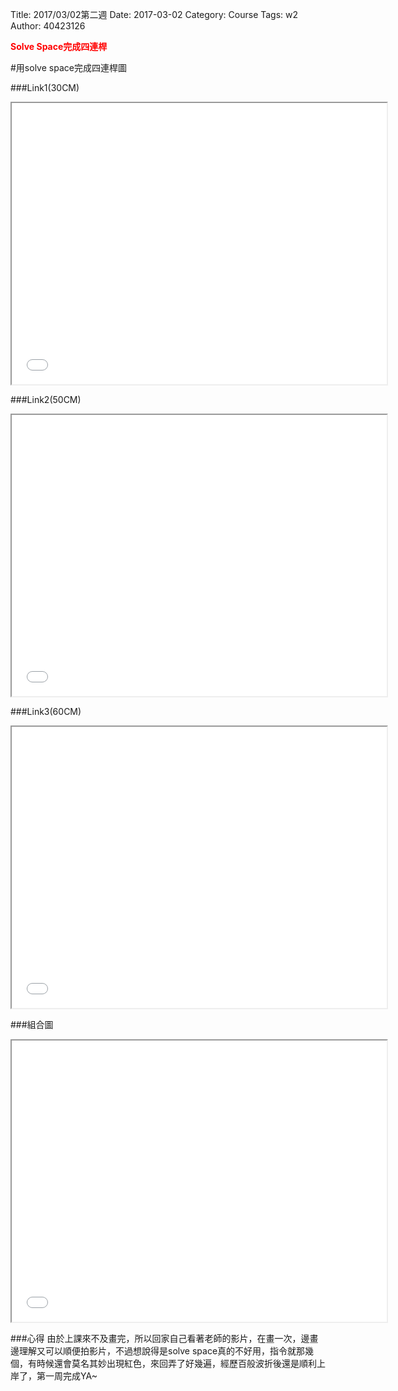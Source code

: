Title: 2017/03/02第二週
Date: 2017-03-02
Category: Course
Tags: w2
Author: 40423126

<b><font color="red">Solve Space完成四連桿</font></b>

<!-- PELICAN_END_SUMMARY -->

#用solve space完成四連桿圖

###Link1(30CM)
<iframe src="./../picture/w2_link30.html" width="600" height="450"></iframe>

###Link2(50CM)
<iframe src="./../picture/w2_link50.html" width="600" height="450"></iframe>

###Link3(60CM)
<iframe src="./../picture/w2_link60.html" width="600" height="450"></iframe>

###組合圖
<iframe src="./../picture/fourbar_move.html" width="600" height="450"></iframe>

###心得
 由於上課來不及畫完，所以回家自己看著老師的影片，在畫一次，邊畫邊理解又可以順便拍影片，不過想說得是solve space真的不好用，指令就那幾個，有時候還會莫名其妙出現紅色，來回弄了好幾遍，經歷百般波折後還是順利上岸了，第一周完成YA~






